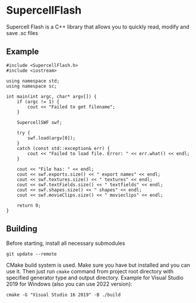 # SupercellFlash

Supercell Flash is a C++ library that allows you to quickly read, modify and save .sc files

## Example

```
#include <SupercellFlash.h>
#include <iostream>

using namespace std;
using namespace sc;

int main(int argc, char* argv[]) {
    if (argc != 1) {
        cout << "Failed to get filename";
    }

    SupercellSWF swf;

    try {
        swf.load(argv[0]);
    }
    catch (const std::exception& err) {
        cout << "Failed to load file. Error: " << err.what() << endl;
    }

    cout << "File has: " << endl;
    cout << swf.exports.size() << " export names" << endl;
    cout << swf.textures.size() << " textures" << endl;
    cout << swf.textFields.size() << " textfields" << endl;
    cout << swf.shapes.size() << " shapes" << endl;
    cout << swf.movieClips.size() << " movieclips" << endl;

    return 0;
}
```

## Building
Before starting, install all necessary submodules
```
git update --remote
```

CMake build system is used. Make sure you have but installed and you can use it. Then just run ```cmake``` command from project root directory with specified generator type and output directory.
Example for Visual Studio 2019 for Windows (also you can use 2022 version):
```
cmake -G "Visual Studio 16 2019" -B ./build
```
